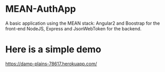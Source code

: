 # MEAN-AuthApp

A basic application using the MEAN stack:
Angular2 and Boostrap for the front-end
NodeJS, Express and JsonWebToken for the backend.

# Here is a simple demo
https://damp-plains-78617.herokuapp.com/
